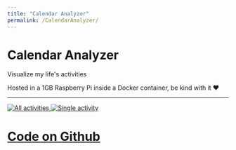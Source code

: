 ```yaml
---
title: "Calendar Analyzer"
permalink: /CalendarAnalyzer/
---
```


# Calendar Analyzer

Visualize my life's activities

Hosted in a 1GB Raspberry Pi inside a Docker container, be kind with it ❤️

---

[
![All activities](https://i.imgur.com/KNwPSST.png)
![Single activity](https://i.imgur.com/uX8VCSD.png)
](http://raspberry.gleeze.com:8501/)

# [Code on Github](https://github.com/MarcoDiFrancesco/CalendarAnalyzer)
